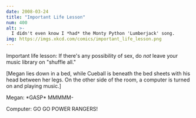 ```yaml
---
date: 2008-03-24
title: "Important Life Lesson"
num: 400
alt: >-
  I didn't even know I *had* the Monty Python 'Lumberjack' song.
img: https://imgs.xkcd.com/comics/important_life_lesson.png
---
```

Important life lesson: If there's any possibility of sex, do *not* leave your music library on "shuffle all."

[Megan lies down in a bed, while Cueball is beneath the bed sheets with his head between her legs. On the other side of the room, a computer is turned on and playing music.]

Megan: \*GASP\* MMMMM-

Computer: GO GO POWER RANGERS!